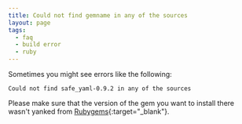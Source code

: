 ```yaml
---
title: Could not find gemname in any of the sources
layout: page
tags:
  - faq
  - build error
  - ruby
---
```

Sometimes you might see errors like the following:

~~~shell
Could not find safe_yaml-0.9.2 in any of the sources
~~~

Please make sure that the version of the gem you want to install there wasn't yanked from [Rubygems](http://rubygems.org/){:target="_blank"}.
